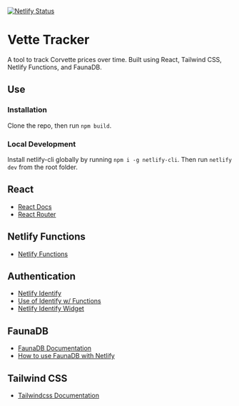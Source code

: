 [![Netlify Status](https://api.netlify.com/api/v1/badges/acd76991-747a-414b-b3d7-fc03fafd114f/deploy-status)](https://app.netlify.com/sites/vette-tracker/deploys)

# Vette Tracker

A tool to track Corvette prices over time. Built using React, Tailwind CSS, Netlify Functions, and FaunaDB.

## Use

### Installation

Clone the repo, then run `npm build`.

### Local Development

Install netlify-cli globally by running `npm i -g netlify-cli`. Then run `netlify dev` from the root folder.

## React

- [React Docs](https://reactjs.org/)
- [React Router](https://reactrouter.com/)

## Netlify Functions

- [Netlify Functions](https://www.netlify.com/products/functions/)

## Authentication

- [Netlify Identify](https://docs.netlify.com/visitor-access/identity/)
- [Use of Identify w/ Functions](https://docs.netlify.com/functions/functions-and-identity/#access-identity-info-via-clientcontext)
- [Netlify Identify Widget](https://github.com/netlify/netlify-identity-widget)

## FaunaDB

- [FaunaDB Documentation](https://docs.fauna.com/fauna/current/start/cloud)
- [How to use FaunaDB with Netlify](https://docs.fauna.com/fauna/current/integrations/netlify.html)

## Tailwind CSS

- [Tailwindcss Documentation](https://tailwindcss.com/docs)
